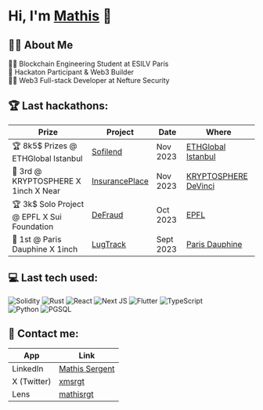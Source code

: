 <h1>Hi, I'm <a href="https://www.linkedin.com/in/mathis-sergent/">Mathis</a> 👋</h1>

<h2>👨‍💻 About Me</h2>
👨‍🎓 Blockchain Engineering Student at ESILV Paris<br>🥇 Hackaton Participant & Web3 Builder<br>👨‍💻 Web3 Full-stack Developer at Nefture Security

<h2>🏆 Last hackathons:</h2>

| Prize | Project | Date | Where |
| --- | --- | --- | --- |
| 🏆 8k5$ Prizes @ ETHGlobal Istanbul | [Sofilend](https://ethglobal.com/showcase/sofilend-fajeu) | Nov 2023 | [ETHGlobal Istanbul](https://ethglobal.com/) |
| 🥉 3rd @ KRYPTOSPHERE X 1inch X Near | [InsurancePlace](https://github.com/mathisrgt/InsurancePlace) | Nov 2023 | [KRYPTOSPHERE DeVinci](https://twitter.com/KRYPTOSPHERE) |
| 🏆 3k$ Solo Project @ EPFL X Sui Foundation | [DeFraud](https://github.com/mathisrgt/defraud-hackathon) | Oct 2023 | [EPFL](https://www.epfl.ch/en/) |
| 🥇 1st @ Paris Dauphine X 1inch | [LugTrack](https://github.com/mathisrgt/LugTrack) | Sept 2023 | [Paris Dauphine](https://dauphine.psl.eu/)

<h2> 💻 Last tech used:</h2>

![Solidity](https://img.shields.io/badge/Solidity-%23363636.svg?style=for-the-badge&logo=solidity&logoColor=white)
![Rust](https://img.shields.io/badge/Rust-000000?style=for-the-badge&logo=rust&logoColor=white)
![React](https://img.shields.io/badge/react-%2320232a.svg?style=for-the-badge&logo=react&logoColor=%2361DAFB)
![Next JS](https://img.shields.io/badge/Next-black?style=for-the-badge&logo=next.js&logoColor=white)
![Flutter](https://img.shields.io/badge/Flutter-02569B?style=for-the-badge&logo=flutter&logoColor=white)
![TypeScript](https://img.shields.io/badge/typescript-%23007ACC.svg?style=for-the-badge&logo=typescript&logoColor=white)  
![Python](https://img.shields.io/badge/python-3670A0?style=for-the-badge&logo=python&logoColor=ffdd54)
![PGSQL](https://img.shields.io/badge/PostgreSQL-316192?style=for-the-badge&logo=postgresql&logoColor=white)

<h2>🔗 Contact me:</h2>

| App | Link |
| --- | --- |
| LinkedIn | [Mathis Sergent](https://www.linkedin.com/in/mathis-sergent/) |
| X (Twitter) | [xmsrgt](https://twitter.com/xmsrgt) |
| Lens | [mathisrgt](https://hey.xyz/u/mathisrgt) |
